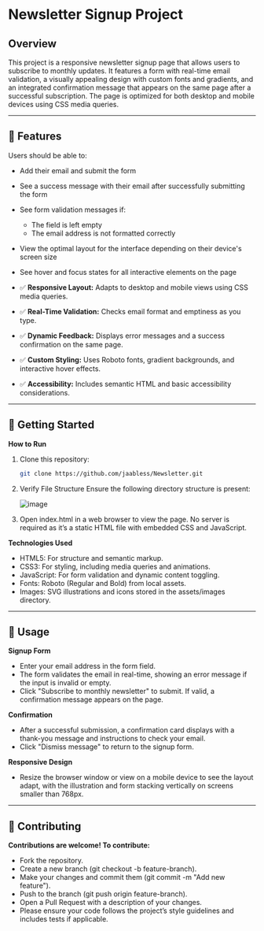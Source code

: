# Newsletter Signup Project

## Overview

This project is a responsive newsletter signup page that allows users to subscribe to monthly updates. It features a form with real-time email validation, a visually appealing design with custom fonts and gradients, and an integrated confirmation message that appears on the same page after a successful subscription. The page is optimized for both desktop and mobile devices using CSS media queries.

---

## 📌 Features

Users should be able to:
- Add their email and submit the form
- See a success message with their email after successfully submitting the form
- See form validation messages if:
  - The field is left empty
  - The email address is not formatted correctly
- View the optimal layout for the interface depending on their device's screen size
- See hover and focus states for all interactive elements on the page
  
- ✅ **Responsive Layout:** Adapts to desktop and mobile views using CSS media queries.
- ✅ **Real-Time Validation:** Checks email format and emptiness as you type.
- ✅ **Dynamic Feedback:** Displays error messages and a success confirmation on the same page.
- ✅ **Custom Styling:** Uses Roboto fonts, gradient backgrounds, and interactive hover effects.
- ✅ **Accessibility:** Includes semantic HTML and basic accessibility considerations.

---

## 🚀 Getting Started

**How to Run**

1. Clone this repository: 
   ```bash
   git clone https://github.com/jaabless/Newsletter.git
2. Verify File Structure Ensure the following directory structure is present:
   
     ![image](https://github.com/user-attachments/assets/bccf7deb-d40a-4af5-9772-4f21a7ad523a)

 4. Open index.html in a web browser to view the page. No server is required as it’s a static HTML file with embedded CSS and JavaScript.

**Technologies Used**
- HTML5: For structure and semantic markup.
- CSS3: For styling, including media queries and animations.
- JavaScript: For form validation and dynamic content toggling.
- Fonts: Roboto (Regular and Bold) from local assets.
- Images: SVG illustrations and icons stored in the assets/images directory.

---

## 🚀 Usage

**Signup Form**

  - Enter your email address in the form field.
  - The form validates the email in real-time, showing an error message if the input is invalid or empty.
  - Click "Subscribe to monthly newsletter" to submit. If valid, a confirmation message appears on the page.

**Confirmation**

  - After a successful submission, a confirmation card displays with a thank-you message and instructions to check your email.
  - Click "Dismiss message" to return to the signup form.

**Responsive Design**

  - Resize the browser window or view on a mobile device to see the layout adapt, with the illustration and form stacking vertically on screens smaller than 768px.

---

## 🚀 Contributing

**Contributions are welcome! To contribute:**

- Fork the repository.
- Create a new branch (git checkout -b feature-branch).
- Make your changes and commit them (git commit -m "Add new feature").
- Push to the branch (git push origin feature-branch).
- Open a Pull Request with a description of your changes.
- Please ensure your code follows the project’s style guidelines and includes tests if applicable.
